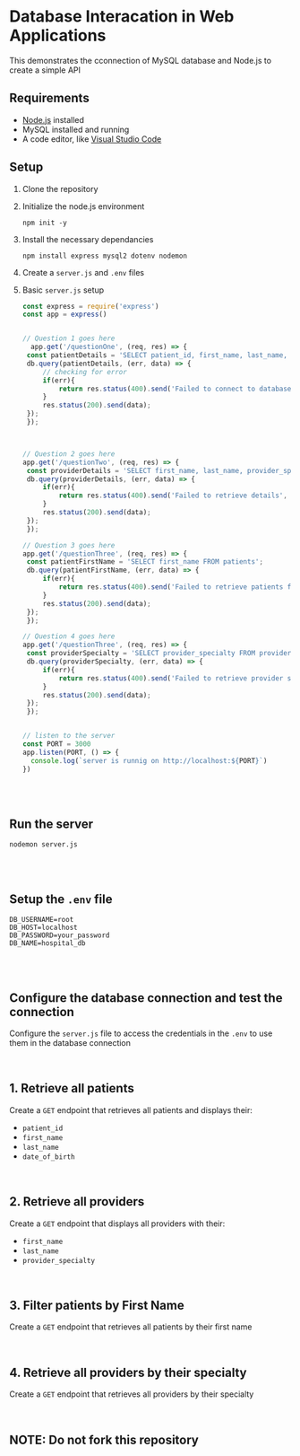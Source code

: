 # Database Interacation in Web Applications

This demonstrates the cconnection of MySQL database and Node.js to create a simple API

## Requirements
- [Node.js](https://nodejs.org/) installed
-  MySQL installed and running
-  A code editor, like [Visual Studio Code](https://code.visualstudio.com/download)

## Setup
1. Clone the repository
2. Initialize the node.js environment
   ```
   npm init -y
   ```
3. Install the necessary dependancies
   ```
   npm install express mysql2 dotenv nodemon
   ```
4. Create a ``` server.js ``` and ```.env``` files
5. Basic ```server.js``` setup
   <br>
   
   ```js
   const express = require('express')
   const app = express()

   
   // Question 1 goes here
     app.get('/questionOne', (req, res) => {
    const patientDetails = 'SELECT patient_id, first_name, last_name, date_of_birth FROM patients';
    db.query(patientDetails, (err, data) => {
        // checking for error
        if(err){
            return res.status(400).send('Failed to connect to database');
        }
        res.status(200).send(data);
    }); 
    });



   // Question 2 goes here
   app.get('/questionTwo', (req, res) => {
    const providerDetails = 'SELECT first_name, last_name, provider_specialty FROM providers';
    db.query(providerDetails, (err, data) => {
        if(err){
            return res.status(400).send('Failed to retrieve details', err);
        }
        res.status(200).send(data);
    });
    });

   // Question 3 goes here
   app.get('/questionThree', (req, res) => {
    const patientFirstName = 'SELECT first_name FROM patients';
    db.query(patientFirstName, (err, data) => {
        if(err){
            return res.status(400).send('Failed to retrieve patients first name');
        }
        res.status(200).send(data);
    });
    });

   // Question 4 goes here
   app.get('/questionThree', (req, res) => {
    const providerSpecialty = 'SELECT provider_specialty FROM providers';
    db.query(providerSpecialty, (err, data) => {
        if(err){
            return res.status(400).send('Failed to retrieve provider specialty');
        }
        res.status(200).send(data);
    });
    });
   

   // listen to the server
   const PORT = 3000
   app.listen(PORT, () => {
     console.log(`server is runnig on http://localhost:${PORT}`)
   })
   ```
<br><br>

## Run the server
   ```
   nodemon server.js
   ```
<br><br>

## Setup the ```.env``` file
```.env
DB_USERNAME=root
DB_HOST=localhost
DB_PASSWORD=your_password
DB_NAME=hospital_db
```

<br><br>

## Configure the database connection and test the connection
Configure the ```server.js``` file to access the credentials in the ```.env``` to use them in the database connection

<br>

## 1. Retrieve all patients
Create a ```GET``` endpoint that retrieves all patients and displays their:
- ```patient_id```
- ```first_name```
- ```last_name```
- ```date_of_birth```

<br>

## 2. Retrieve all providers
Create a ```GET``` endpoint that displays all providers with their:
- ```first_name```
- ```last_name```
- ```provider_specialty```

<br>

## 3. Filter patients by First Name
Create a ```GET``` endpoint that retrieves all patients by their first name

<br>

## 4. Retrieve all providers by their specialty
Create a ```GET``` endpoint that retrieves all providers by their specialty

<br>


## NOTE: Do not fork this repository
